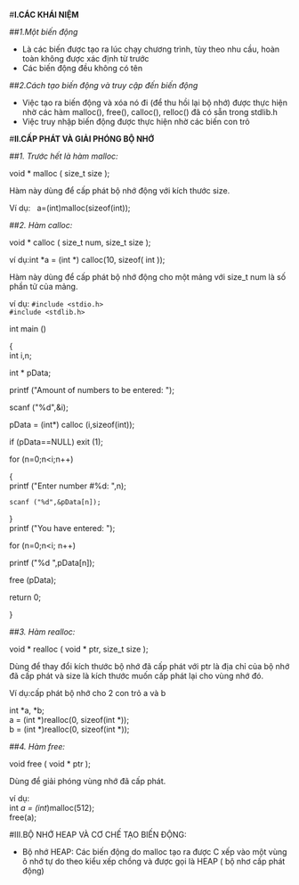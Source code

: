 #**I.CÁC KHÁI NIỆM**      

##*1.Một biến động*    
-  Là các biến được tạo ra lúc chạy chương trình, tùy theo nhu cầu, hoàn toàn không được xác định từ trước    
-  Các biến động đều không có tên     

##*2.Cách tạo biến động và truy cập đến biến động*   

-  Việc tạo ra biến động và xóa nó đi (để thu hồi lại bộ nhớ) được thực hiện nhờ các hàm malloc(), free(), calloc(), relloc() đã có sẵn trong stdlib.h   
-  Việc truy nhập biến động được thực hiện nhờ các biến con trỏ  

#**II.CẤP PHÁT VÀ GIẢI PHÓNG BỘ NHỚ**    

##*1. Trước hết là hàm malloc:*    
 
void * malloc ( size_t size );    

Hàm này dùng để cấp phát bộ nhớ động với kích thước size.   

Ví dụ:   
a=(int)malloc(sizeof(int));     

##*2. Hàm calloc:*   

void * calloc ( size_t num, size_t size );   

ví dụ:int *a = (int *) calloc(10, sizeof( int ));    

Hàm này dùng để cấp phát bộ nhớ động cho một mảng với size_t num là số phần tử của mảng.    

ví dụ: 
`#include <stdio.h>`   
`#include <stdlib.h>`  
 
int main ()    

{  
  int i,n;   
  
  int * pData;   
  
  printf ("Amount of numbers to be entered: ");    
  
  scanf ("%d",&i);   
  
  pData = (int*) calloc (i,sizeof(int));    
  
  if (pData==NULL) exit (1);   
  
  for (n=0;n<i;n++)   
  
  {   
    printf ("Enter number #%d: ",n);    
    
    scanf ("%d",&pData[n]);    
    
  }   
  printf ("You have entered: ");    
  
  for (n=0;n<i; n++)  
  
  printf ("%d ",pData[n]);    
  
  free (pData);   
  
  return 0;   
  
}  

##*3. Hàm realloc:*   

void * realloc ( void * ptr, size_t size );    

Dùng để thay đổi kích thước bộ nhớ đã cấp phát với ptr là địa chỉ của bộ nhớ đã cấp phát và size là kích thước muốn cấp phát lại cho vùng nhớ đó.   

Ví dụ:cấp phát bộ nhớ cho 2 con trỏ a và b

int *a, *b;  
a = (int *)realloc(0, sizeof(int *));   
b = (int *)realloc(0, sizeof(int *));   

##*4. Hàm free:*    


void free ( void * ptr );   

Dùng để giải phóng vùng nhớ đã cấp phát.   

ví dụ:  
int *a = (int*)malloc(512);   
free(a);   
   
#III.BỘ NHỚ HEAP VÀ CƠ CHẾ TẠO BIẾN ÐỘNG:
- Bộ nhớ HEAP: Các biến động do malloc tạo ra được C xếp vào một vùng ô nhớ tự do theo kiểu xếp chồng và được gọi là HEAP ( bộ nhơ cấp phát động)    






